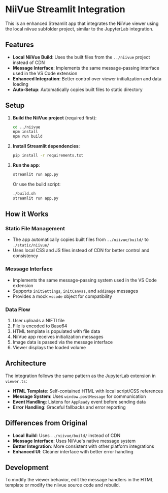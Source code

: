 # NiiVue Streamlit Integration

This is an enhanced Streamlit app that integrates the NiiVue viewer using the local niivue subfolder project, similar to the JupyterLab integration.

## Features

- **Local NiiVue Build**: Uses the built files from the `../niivue` project instead of CDN
- **Message Interface**: Implements the same message-passing interface used in the VS Code extension
- **Enhanced Integration**: Better control over viewer initialization and data loading
- **Auto-Setup**: Automatically copies built files to static directory

## Setup

1. **Build the NiiVue project** (required first):
   ```bash
   cd ../niivue
   npm install
   npm run build
   ```

2. **Install Streamlit dependencies**:
   ```bash
   pip install -r requirements.txt
   ```

3. **Run the app**:
   ```bash
   streamlit run app.py
   ```

   Or use the build script:
   ```bash
   ./build.sh
   streamlit run app.py
   ```

## How it Works

### Static File Management
- The app automatically copies built files from `../niivue/build/` to `./static/niivue/`
- Uses local CSS and JS files instead of CDN for better control and consistency

### Message Interface
- Implements the same message-passing system used in the VS Code extension
- Supports `initSettings`, `initCanvas`, and `addImage` messages
- Provides a mock `vscode` object for compatibility

### Data Flow
1. User uploads a NIFTI file
2. File is encoded to Base64
3. HTML template is populated with file data
4. NiiVue app receives initialization messages
5. Image data is passed via the message interface
6. Viewer displays the loaded volume

## Architecture

The integration follows the same pattern as the JupyterLab extension in `viewer.ts`:

- **HTML Template**: Self-contained HTML with local script/CSS references
- **Message System**: Uses `window.postMessage` for communication
- **Event Handling**: Listens for `AppReady` event before sending data
- **Error Handling**: Graceful fallbacks and error reporting

## Differences from Original

- **Local Build**: Uses `../niivue/build/` instead of CDN
- **Message Interface**: Uses NiiVue's native message system
- **Better Integration**: More consistent with other platform integrations
- **Enhanced UI**: Cleaner interface with better error handling

## Development

To modify the viewer behavior, edit the message handlers in the HTML template or modify the niivue source code and rebuild.

